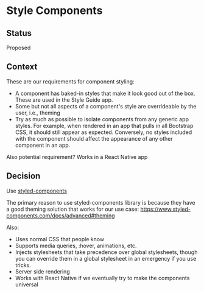 # Style Components

## Status

Proposed

## Context

These are our requirements for component styling:

- A component has baked-in styles that make it look good out of the box. These are used in the Style Guide app.
- Some but not all aspects of a component's style are overrideable by the user, i.e., theming
- Try as much as possible to isolate components from any generic app styles. For example, when rendered in an app that pulls in all Bootstrap CSS, it should still appear as expected. Conversely, no styles included with the component should affect the appearance of any other component in an app.

Also potential requirement? Works in a React Native app

## Decision

Use [styled-components](https://www.styled-components.com/)

The primary reason to use styled-components library is because they have a good theming solution that works for our use case: https://www.styled-components.com/docs/advanced#theming

Also:

- Uses normal CSS that people know
- Supports media queries, :hover, animations, etc.
- Injects stylesheets that take precedence over global stylesheets, though you can override them in a global stylesheet in an emergency if you use tricks.
- Server side rendering
- Works with React Native if we eventually try to make the components universal
